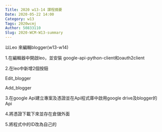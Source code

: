 ```yaml
---
Title: 2020 w13-14 課程摘要
Date: 2020-05-22 14:00
Category: w13
Tags: 2020wcmj
Author: 50833110
Slug: 2020-WCM-W13-summary
---
```


以Leo 來編輯blogger(w13-w14)

<!-- PELICAN_END_SUMMARY -->

1.在編輯器中開啟leo，並安裝 google-api-python-client和oauth2client

2.在leo中新增2個按鈕

   Edit_blogger

   Add_blogger

3.在google Api建立專案及憑證並在Api程式庫中啟用google drive及blogger的Api

4.將憑證下載下來並存在倉儲外面

5.將程式中的ID改為自己的
